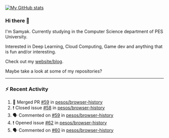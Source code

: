 [![My GitHub stats](https://github-readme-stats.vercel.app/api?username=Samyak2&count_private=true&show_icons=true&theme=gruvbox)](https://github.com/anuraghazra/github-readme-stats)

### Hi there 👋

I'm Samyak. Currently studying in the Computer Science department of PES University.

Interested in Deep Learning, Cloud Computing, Game dev and anything that is fun and/or interesting.

Check out my [website/blog](https://samyak2.github.io/).

Maybe take a look at some of my repositories?

---

### :zap: Recent Activity

<!--START_SECTION:activity-->
1. 🎉 Merged PR [#59](https://github.com/pesos/browser-history/pull/59) in [pesos/browser-history](https://github.com/pesos/browser-history)
2. ❗️ Closed issue [#58](https://github.com/pesos/browser-history/issues/58) in [pesos/browser-history](https://github.com/pesos/browser-history)
3. 🗣 Commented on [#59](https://github.com/pesos/browser-history/issues/59) in [pesos/browser-history](https://github.com/pesos/browser-history)
4. ❗️ Opened issue [#62](https://github.com/pesos/browser-history/issues/62) in [pesos/browser-history](https://github.com/pesos/browser-history)
5. 🗣 Commented on [#60](https://github.com/pesos/browser-history/issues/60) in [pesos/browser-history](https://github.com/pesos/browser-history)
<!--END_SECTION:activity-->
